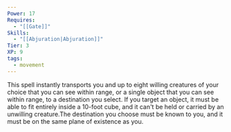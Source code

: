 ```yaml
---
Power: 17
Requires:
  - "[[Gate]]"
Skills:
  - "[[Abjuration|Abjuration]]"
Tier: 3
XP: 9
tags:
  - movement
---
```


This spell instantly transports you and up to eight willing creatures of your choice that you can see within range, or a single object that you can see within range, to a destination you select. If you target an object, it must be able to fit entirely inside a 10-foot cube, and it can't be held or carried by an unwilling creature.The destination you choose must be known to you, and it must be on the same plane of existence as you.